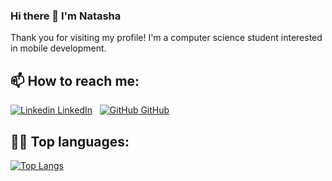 ### Hi there 👋 I'm Natasha

Thank you for visiting my profile! I'm a computer science student interested in mobile development.

## 📫 How to reach me:
[![Linkedin](https://i.stack.imgur.com/gVE0j.png) LinkedIn](https://www.linkedin.com/in/natasharadika/)
&nbsp;
[![GitHub](https://i.stack.imgur.com/tskMh.png) GitHub](https://github.com/tashagrc/)

## 👩‍💻 Top languages:
[![Top Langs](https://github-readme-stats.vercel.app/api/top-langs/?username=yushi1007&layout=compact)](https://github.com/tashagrc)
  
